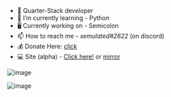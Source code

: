 - 🍞 Quarter-Stack developer
- 🌱 I’m currently learning - Python
- 🖥 Currently working on - Semicolon
- 📫 How to reach me - *xemulated#2622* (on discord)
- 💰 Donate Here: [click](https://www.rentry.co/HowToSupportXem)
- 💻 Site (alpha) - [Click here!](https://xemulat.vercel.app/) or [mirror](https://xemulat.000webhostapp.com/)

![image](https://skillicons.dev/icons?i=py,html,js,css,vscode,discord)

![image](https://raw.githubusercontent.com/xemulat/xemulat/main/Cornch.gif)
